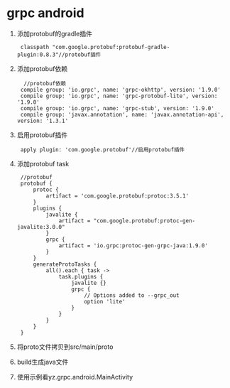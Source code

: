# grpc android

1. 添加protobuf的gradle插件

        classpath "com.google.protobuf:protobuf-gradle-plugin:0.8.3"//protobuf插件

2. 添加protobuf依赖

         //protobuf依赖
        compile group: 'io.grpc', name: 'grpc-okhttp', version: '1.9.0'
        compile group: 'io.grpc', name: 'grpc-protobuf-lite', version: '1.9.0'
        compile group: 'io.grpc', name: 'grpc-stub', version: '1.9.0'
        compile group: 'javax.annotation', name: 'javax.annotation-api', version: '1.3.1'

3. 启用protobuf插件

        apply plugin: 'com.google.protobuf'//启用protobuf插件

4. 添加protobuf task

        //protobuf
        protobuf {
            protoc {
                artifact = 'com.google.protobuf:protoc:3.5.1'
            }
            plugins {
                javalite {
                    artifact = "com.google.protobuf:protoc-gen-javalite:3.0.0"
                }
                grpc {
                    artifact = 'io.grpc:protoc-gen-grpc-java:1.9.0'
                }
            }
            generateProtoTasks {
                all().each { task ->
                    task.plugins {
                        javalite {}
                        grpc {
                            // Options added to --grpc_out
                            option 'lite'
                        }
                    }
                }
            }
        }

5. 将proto文件拷贝到src/main/proto

6. build生成java文件

7. 使用示例看yz.grpc.android.MainActivity